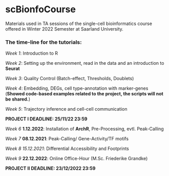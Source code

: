 # scBionfoCourse

Materials used in TA sessions of the single-cell bioinformatics course offered in Winter 2022 Semester at Saarland University.

### The time-line for the tutorials:

*Week 1*: Introduction to R

*Week 2*: Setting up the environment, read in the data and an introduction to **Seurat**

*Week 3*: Quality Control (Batch-effect, Thresholds, Doublets)

*Week 4*: Embedding, DEGs, cell type-annotation with marker-genes (**Showed code-based examples related to the project, the scripts will not be shared.**)

*Week 5*: Trajectory inference and cell-cell communication

**PROJECT I DEADLINE: 25/11/22 23:59**

*Week 6* **1.12.2022**: Installation of **ArchR**, Pre-Processing, evtl. Peak-Calling

*Week 7* **08.12.2021**: Peak-Calling/ Gene-Activity/TF motifs

*Week 8* *15.12.2021*: Differential Accessibility and Footprints

*Week 9* **22.12.2022**: Online Office-Hour (M.Sc. Friederike Grandke)

**PROJECT II DEADLINE: 23/12/2022  23:59**
